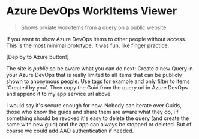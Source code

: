 # Azure DevOps WorkItems Viewer

> Shows prviate workitems from a query on a public website

If you want to show Azure DevOps items to other people without access.
This is the most minimal prototype, it was fun, like finger practice.

[Deploy to Azure button!]  

The site is *public* so be aware what you can do next:
Create a new Query in your Azure DevOps that is really limited to all items that can be publicly shown to anonymous people. 
Use tags for example and only filter to items 'Created by you'.
Then copy the Guid from the query url in Azure DevOps and append it to my app service url above.  

I would say it's secure enough for now. Nobody can iterate over Guids, 
those who know the guids and share them are aware what they do, i
f something should be revoked it's easy to delete the query 
(and create the same with new guid) and the app can always be stopped or deleted. 
But of course we could add AAD authentication if needed.
